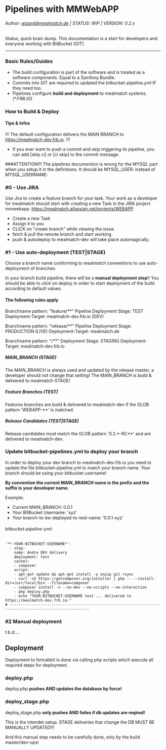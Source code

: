 # Pipelines with MMWebAPP
###### Author: wizard@mealmatch.de | STATUS: WiP | VERSION: 0.2.x

Status, quick brain dump.
This documentation is a start for developers and everyone working with BitBucket (GIT).

----

### Basic Rules/Guides

- The build configuration is part of the software and is treated as a software components. Equal to a Symfony Bundle.
- Commits into GIT are required to updated the bitbucket-pipeline.yml IF they need too.
- Pipelines configure **build and deployment** to mealmatch systems. (*.FRB.IO)  

### How to Build & Deploy

#### Tips & Infos 
!!! The default configuration delivers the MAIN BRANCH to https://mealmatch-dev.frb.io. !!!

- If you ever want to push a commit and skip triggering its pipeline, you can add [skip ci] or [ci skip] to the commit 
message.

###ATTENTION!!!
The pipelines documention is wrong for the MYSQL part when you setup it in the definitions. It should be MYSQL_USER: instead of MYSQL_USERNAME:

### #0 - Use JIRA 

Use Jira to create a feature branch for your task. 
Your work as a developer for mealmatch should start with creating a new Task in the JIRA project mmwebapp.
https://mealmatch.atlassian.net/projects/WEBAPP

- Create a new Task
- Assign it to you
- CLICK on "create branch" while viewing the issue.
- fetch & pull the remote branch and start working.
- push & autodeploy to mealmatch-dev will take place automagically.

### #1 - Use auto-deployment (TEST|STAGE)
Choose a branch name conforming to mealmatch conventions to use auto-deployment of branches.

In your branch build pipeline, there will be a __manual deployment step__!!
You should be able to *click* on deploy in order to start deployment of the build according to default values.

#### The following rules apply

Branchname pattern: "feature/**" 
Pipeline Deployment Stage: TEST
Deployment-Target: mealmatch-dev.frb.io (DEV)

Branchname pattern: "release/**" 
Pipeline Deployment Stage: PRODUCTION (LIVE)
Deployment-Target: mealmatch.de

Branchname pattern: "/**" 
Deployment Stage: STAGING
Deployment-Target: mealmatch-dev.frb.io

##### MAIN_BRANCH (STAGE)
The MAIN_BRANCH is always used and updated by the release master, a developer should not change that setting!
The MAIN_BRANCH is build & delivered to mealmatch-STAGE!

##### Feature Branches (TEST)
Features branches are build & delivered to mealmatch-dev if the GLOB pattern 'WEBAPP-**' is matched. 

##### Release Candidates (TEST|STAGE)
Release candidates must match the GLOB pattern '0.2.*-RC**' and are delivered to mealmatch-dev.

### Update bitbucket-pipelines.yml to deploy your branch

In order to deploy your dev branch to mealmatch-dev.frb.io you need to update the file bitbucket-pipeline.yml to match
your branch name. Your branch should be using your bitbucket username!

**By convention the current MAIN_BRANCH name is the prefix and the suffix is your developer name.**

Example:

- Current MAIN_BRANCH: 0.0.1
- Your BitBucket Username: 'xyz'
- Your branch-to-be-deployed-to-test-name: '0.0.1-xyz'

###### bitbucket-pipeline-yml: 

    '**-YOUR-BITBUCKET-USERNAME*':
      - step:
        name: Andre DEV delivery
        deployment: test
        caches:
        - composer
        script:
        - apt-get update && apt-get install -y unzip git rsync
        - curl -sS https://getcomposer.org/installer | php -- --install-dir=/usr/local/bin --filename=composer
        - composer install -v --no-dev --no-scripts --no-interaction
        - php deploy.php
        - echo "YOUR-BITBUCKET-USERNAME test ... delivered to https://mealmatch-dev.frb.io."
    # ----------------------------------------------------------------------------------------------------------

### #2 Manual deployment

t.b.d.... 

## Deployment

Deployment to fortrabbit is done via calling php scripts which execute all required steps for deployment.

### deploy.php

deploy.php **pushes AND updates the database by force!**

### deploy_stage.php

deploy_stage.php **only pushes AND failes if db updates are reqired!**

This is the intendet setup. STAGE deliveries that change the DB MUST BE MANUALLY UPDATED!!!

And this manual step needs to be carefully done, only by the build master/dev-ops!




